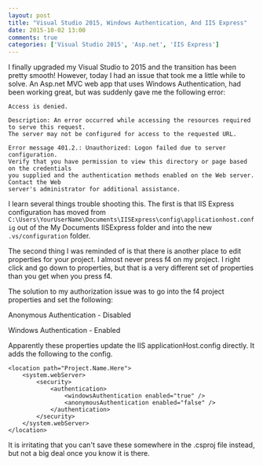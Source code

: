 ```yaml
---
layout: post
title: "Visual Studio 2015, Windows Authentication, And IIS Express"
date: 2015-10-02 13:00
comments: true
categories: ['Visual Studio 2015', 'Asp.net', 'IIS Express']
---
```


I finally upgraded my Visual Studio to 2015 and the transition has been pretty smooth!  However, today I had an issue that took me a little while to solve.  An Asp.net MVC web app that uses Windows Authentication, had been working great, but was suddenly gave me the following error:

	Access is denied.
	
	Description: An error occurred while accessing the resources required to serve this request. 
	The server may not be configured for access to the requested URL. 
	
	Error message 401.2.: Unauthorized: Logon failed due to server configuration.  
	Verify that you have permission to view this directory or page based on the credentials 
	you supplied and the authentication methods enabled on the Web server.  Contact the Web 
	server's administrator for additional assistance.

I learn several things trouble shooting this.  The first is that IIS Express configuration has moved from `C:\Users\YourUserName\Documents\IISExpress\config\applicationhost.config` out of the My Documents IISExpress folder and into the new `.vs/configuration` folder.

The second thing I was reminded of is that there is another place to edit properties for your project.  I almost never press f4 on my project.  I right click and go down to properties, but that is a very different set of properties than you get when you press f4.

The solution to my authorization issue was to go into the f4 project properties and set the following:

Anonymous Authentication - Disabled

Windows Authentication - Enabled

Apparently these properties update the IIS applicationHost.config directly.  It adds the following to the config.

	<location path="Project.Name.Here">
        <system.webServer>
            <security>
                <authentication>
                    <windowsAuthentication enabled="true" />
                    <anonymousAuthentication enabled="false" />
                </authentication>
            </security>
        </system.webServer>
    </location>

It is irritating that you can't save these somewhere in the .csproj file instead, but not a big deal once you know it is there.